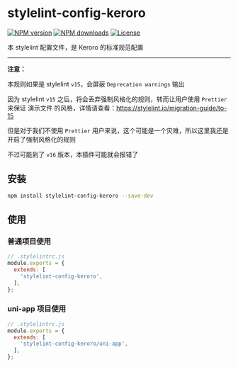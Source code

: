 # stylelint-config-keroro

[![NPM version](https://img.shields.io/npm/v/stylelint-config-keroro.svg?style=flat)](https://npmjs.org/package/stylelint-config-keroro)
[![NPM downloads](https://img.shields.io/npm/dm/stylelint-config-keroro.svg?style=flat)](https://npmjs.org/package/stylelint-config-keroro)
[![License](https://img.shields.io/github/license/maxming2333/lint.svg?style=flat)](https://github.com/maxming2333/lint/blob/main/LICENSE)


本 stylelint 配置文件，是 Keroro 的标准规范配置

--------

**注意：**

本规则如果是 stylelint `v15`，会屏蔽 `Deprecation warnings` 输出

因为 stylelint `v15` 之后，将会丢弃强制风格化的规则，转而让用户使用 `Prettier` 来保证 演示文件 的风格，详情请查看：https://stylelint.io/migration-guide/to-15

但是对于我们不使用 `Prettier` 用户来说，这个可能是一个灾难，所以这里我还是开启了强制风格化的规则

不过可能到了 `v16` 版本，本插件可能就会报错了

## 安装

```bash
npm install stylelint-config-keroro --save-dev
```

## 使用


### 普通项目使用
```js
// .stylelintrc.js
module.exports = {
  extends: [
    'stylelint-config-keroro',
  ],
};
```


### uni-app 项目使用
```js
// .stylelintrc.js
module.exports = {
  extends: [
    'stylelint-config-keroro/uni-app',
  ],
};
```
